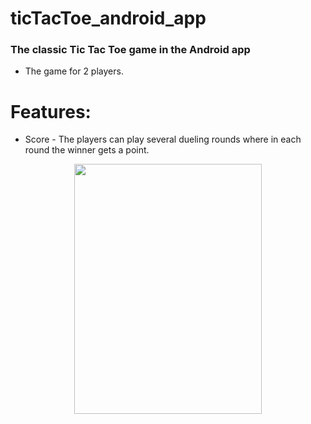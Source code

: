 # ticTacToe_android_app

### The classic Tic Tac Toe game in the Android app

- The game for 2 players.

# Features:

- Score - The players can play several dueling rounds where in each round the winner gets a point.
  <br>

<p align = "center">
    <img src = https://github.com/amitha511/ticTacToe_android_app/blob/main/video.gif width="300" height="400" />
